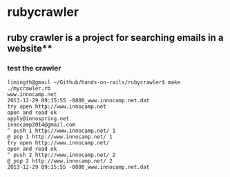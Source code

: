 # rubycrawler

## ruby crawler is a project for searching emails in a website**

### test the crawler
	limingth@gmail ~/Github/hands-on-rails/rubycrawler$ make
	./mycrawler.rb
	www.innocamp.net
	2013-12-29 09:15:55 -0800_www.innocamp.net.dat
	try open http://www.innocamp.net
	open and read ok
	apply@innospring.net
	innocamp2014@gmail.com
	^ push 1 http://www.innocamp.net/ 1
	@ pop 1 http://www.innocamp.net/ 1
	try open http://www.innocamp.net/
	open and read ok
	^ push 2 http://www.innocamp.net/ 2
	@ pop 2 http://www.innocamp.net/ 2
	2013-12-29 09:15:55 -0800_www.innocamp.net.dat
